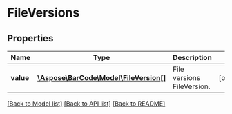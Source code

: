 # FileVersions

## Properties
Name | Type | Description | Notes
------------ | ------------- | ------------- | -------------
**value** | [**\Aspose\BarCode\Model\FileVersion[]**](FileVersion.md) | File versions FileVersion. | [optional] 

[[Back to Model list]](../../README.md#documentation-for-models) [[Back to API list]](../../README.md#documentation-for-api-endpoints) [[Back to README]](../../README.md)


